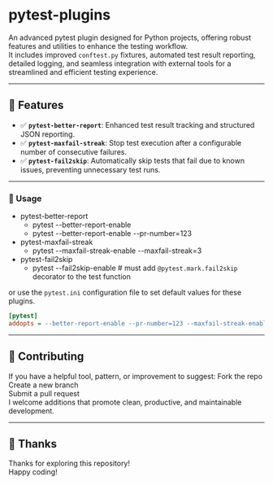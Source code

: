 # pytest-plugins
An advanced pytest plugin designed for Python projects, offering robust features and utilities to enhance the testing workflow. <br>
It includes improved `conftest.py` fixtures, automated test result reporting, detailed logging, and seamless integration with external tools for a streamlined and efficient testing experience.

---

## 🚀 Features
- ✅ **`pytest-better-report`**: Enhanced test result tracking and structured JSON reporting.
- ✅ **`pytest-maxfail-streak`**: Stop test execution after a configurable number of consecutive failures.
- ✅ **`pytest-fail2skip`**: Automatically skip tests that fail due to known issues, preventing unnecessary test runs.

---

### 🔧 Usage
- pytest-better-report
  - pytest --better-report-enable
  - pytest --better-report-enable --pr-number=123
- pytest-maxfail-streak
  - pytest --maxfail-streak-enable --maxfail-streak=3
- pytest-fail2skip
  - pytest --fail2skip-enable # must add `@pytest.mark.fail2skip` decorator to the test function

or use the `pytest.ini` configuration file to set default values for these plugins.

```ini
[pytest]
addopts = --better-report-enable --pr-number=123 --maxfail-streak-enable --maxfail-streak=3 --fail2skip-enable
```

---

## 🤝 Contributing
If you have a helpful tool, pattern, or improvement to suggest:
Fork the repo <br>
Create a new branch <br>
Submit a pull request <br>
I welcome additions that promote clean, productive, and maintainable development. <br>

---

## 🙏 Thanks
Thanks for exploring this repository! <br>
Happy coding! <br>
